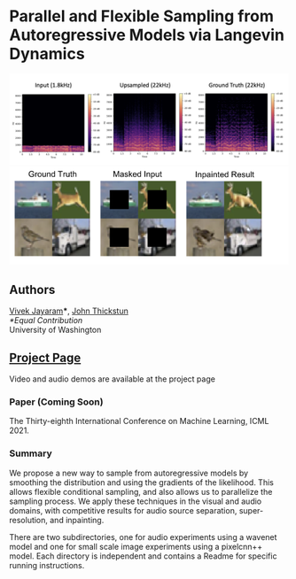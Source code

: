 # Parallel and Flexible Sampling from Autoregressive Models via Langevin Dynamics
![Audio Super Resolution](super_res_panel.png)
![Image Inpainting](pixelcnn.png)

## Authors
[Vivek Jayaram](http://www.vivekjayaram.com/)**\***, [John Thickstun](https://homes.cs.washington.edu/~thickstn/)<br>
*\*Equal Contribution*<br>
University of Washington

## [Project Page](https://grail.cs.washington.edu/projects/pnf-sampling/)
Video and audio demos are available at the project page

### Paper (Coming Soon)
The Thirty-eighth International Conference on Machine Learning, ICML 2021.

### Summary
We propose a new way to sample from autoregressive models by smoothing the distribution and using the gradients of the likelihood. This allows flexible conditional sampling, and also allows us to parallelize the sampling process. We apply these techniques in the visual and audio domains, with competitive results for audio source separation, super-resolution, and inpainting.

There are two subdirectories, one for audio experiments using a wavenet model and one for small scale image experiments using a pixelcnn++ model. Each directory is independent and contains a Readme for specific running instructions. 
